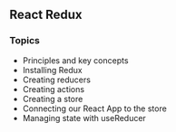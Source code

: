 ## React Redux

### Topics

- Principles and key concepts
- Installing Redux
- Creating reducers
- Creating actions
- Creating a store
- Connecting our React App to the store
- Managing state with useReducer
